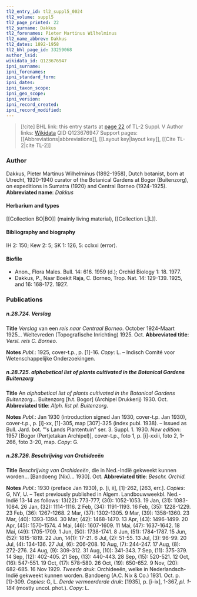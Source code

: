 ```yaml
---
tl2_entry_id: tl2_suppl5_0024
tl2_volume: suppl5
tl2_page_printed: 22
tl2_surname: Dakkus
tl2_forenames: Pieter Martinus Wilhelminus
tl2_name_abbrev: Dakkus
tl2_dates: 1892-1958
tl2_bhl_page_id: 33259068
author_lsid: 
wikidata_id: Q123676947
ipni_surname: 
ipni_forenames: 
ipni_standard_form: 
ipni_dates: 
ipni_taxon_scope: 
ipni_geo_scope: 
ipni_version: 
ipni_record_created: 
ipni_record_modified:
---
```


> [!cite] BHL link: this entry starts at [page 22](https://www.biodiversitylibrary.org/page/33259068) of TL-2 Suppl. V
> Author links: [Wikidata](https://www.wikidata.org/wiki/Q123676947) QID Q123676947
> Support pages: [[Abbreviations|abbreviations]], [[Layout key|layout key]], [[Cite TL-2|cite TL-2]]

### Author

Dakkus, Pieter Martinus Wilhelminus (1892-1958), Dutch botanist, born at Utrecht, 1920-1940 curator of the Botanical Gardens at Bogor (Buitenzorg), on expeditions in Sumatra (1920) and Central Borneo (1924-1925). 
**Abbreviated name**: *Dakkus*

#### Herbarium and types

[[Collection BO|BO]] (mainly living material), [[Collection L|L]].

#### Bibliography and biography

IH 2: 150; Kew 2: 5; SK 1: 126, 5: cclxxi (error).

#### Biofile

- Anon., Flora Males. Bull. 14: 616. 1959 (d.); Orchid Biology 1: 18. 1977.
- Dakkus, P., Naar Boekit Raja, C. Borneo, Trop. Nat. 14: 129-139. 1925, and 16: 168-172. 1927.

### Publications

##### n.28.724. Verslag

**Title**
*Verslag* van een *reis naar Centraal Borneo*. October 1924-Maart 1925... Weltevreden (Topografische Inrichting) 1925. Oct.
**Abbreviated title**: *Versl. reis C. Borneo*.

**Notes**
*Publ*.: 1925, cover-t.p., p. \[1\]-16. *Copy*: L. – Indisch Comité voor Wetenschappelijke Onderzoekingen.

##### n.28.725. alphabetical list of plants cultivated in the Botanical Gardens Buitenzorg

**Title**
An *alphabetical list of plants cultivated in the Botanical Gardens Buitenzorg*... Buitenzorg \[h.t. Bogor\] (Archipel Drukkerij) 1930. Oct.
**Abbreviated title**: *Alph. list pl. Buitenzorg*.

**Notes**
*Publ*.: Jan 1930 (introduction signed Jan 1930, cover-t.p. Jan 1930), cover-t.p., p. \[i\]-xx, \[1\]-305, map \[307\]-325 (index publ. 1938). – Issued as Bull. Jard. bot. "'s Lands Plantentuin" ser. 3. Suppl. 1. 1930.
*New edition*: 1957 \[Bogor (Pertjetakan Archipel)\], cover-t.p., foto 1, p. \[i\]-xxiii, foto 2, 1-266, foto 3-20, map. *Copy*: G.

##### n.28.726. Beschrijving van Orchideeën

**Title**
*Beschrijving van Orchideeën*, die in Ned.-Indië gekweekt kunnen worden... \[Bandoeng (Nix)... 1930\]. Oct.
**Abbreviated title**: *Beschr. Orchid.*

**Notes**
*Publ*.: 1930 (preface Jan 1930), p. \[i, ii\], \[1\]-262, \[263, err.\]. *Copies*: G, NY, U. – Text previously published in Algem. Landbouwweekbl. Ned.-Indië 13-14 as follows: 13(22): 773-777, (30): 1052-1053. 19 Jan, (31): 1083-1084. 26 Jan, (32): 1114-1116. 2 Feb, (34): 1191-1193. 16 Feb, (35): 1228-1229. 23 Feb, (36): 1267-1268. 2 Mar, (37): 1302-1305. 9 Mar, (39): 1358-1360. 23 Mar, (40): 1393-1394. 30 Mar, (42): 1468-1470. 13 Apr, (43): 1496-1499. 20 Apr, (45): 1570-1574. 4 Mai, (46): 1607-1609. 11 Mai, (47): 1637-1642. 18 Mai, (49): 1705-1709. 1 Jun, (50): 1738-1741. 8 Jun, (51): 1784-1787. 15 Jun, (52): 1815-1819. 22 Jun, 14(1): 17-21. 6 Jul, (2): 51-55. 13 Jul, (3): 96-99. 20 Jul, (4): 134-136. 27 Jul, (6): 206-208. 10 Aug, (7): 244-247. 17 Aug, (8): 272-276. 24 Aug, (9): 309-312. 31 Aug, (10): 341-343. 7 Sep, (11): 375-379. 14 Sep, (12): 402-405. 21 Sep, (13): 440-443. 28 Sep, (15): 520-521. 12 Oct, (16): 547-551. 19 Oct, (17): 578-580. 26 Oct, (19): 650-652. 9 Nov, (20): 682-685. 16 Nov 1929.
*Tweede druk*: Orchideeën, welke in Nederlandsch-Indië gekweekt kunnen worden. Bandoeng (A.C. Nix & Co.) 1931. Oct. p. \[1\]-309. *Copies*: G, L.
*Derde vermeerderde druk*: \[1935\], p. \[i-ix\], 1-367, *pl. 1-184* (mostly uncol. phot.). *Copy*: L.

